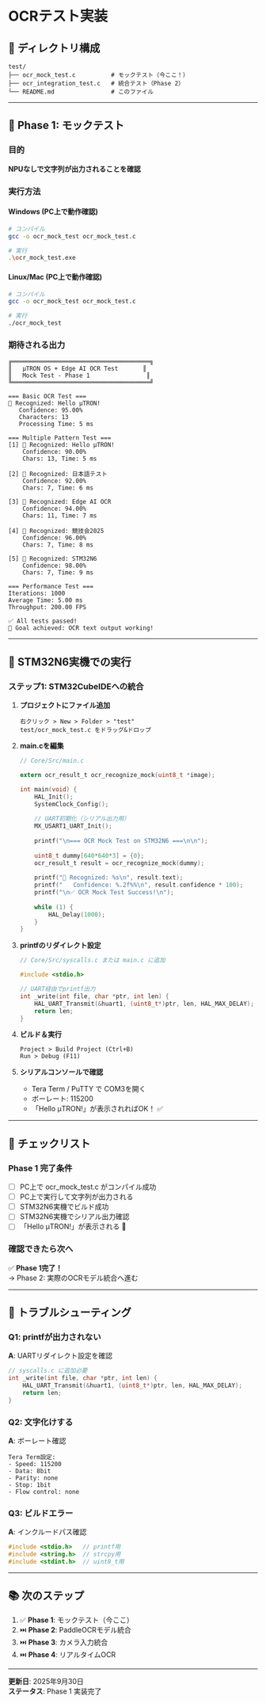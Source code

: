 # OCRテスト実装

## 📁 ディレクトリ構成

```
test/
├── ocr_mock_test.c          # モックテスト（今ここ！）
├── ocr_integration_test.c   # 統合テスト（Phase 2）
└── README.md                # このファイル
```

---

## 🚀 Phase 1: モックテスト

### 目的
**NPUなしで文字列が出力されることを確認**

### 実行方法

#### Windows (PC上で動作確認)
```bash
# コンパイル
gcc -o ocr_mock_test ocr_mock_test.c

# 実行
.\ocr_mock_test.exe
```

#### Linux/Mac (PC上で動作確認)
```bash
# コンパイル
gcc -o ocr_mock_test ocr_mock_test.c

# 実行
./ocr_mock_test
```

### 期待される出力

```
╔═══════════════════════════════════════╗
║   μTRON OS + Edge AI OCR Test       ║
║   Mock Test - Phase 1                ║
╚═══════════════════════════════════════╝

=== Basic OCR Test ===
📝 Recognized: Hello μTRON!
   Confidence: 95.00%
   Characters: 13
   Processing Time: 5 ms

=== Multiple Pattern Test ===
[1] 📝 Recognized: Hello μTRON!
    Confidence: 90.00%
    Chars: 13, Time: 5 ms

[2] 📝 Recognized: 日本語テスト
    Confidence: 92.00%
    Chars: 7, Time: 6 ms

[3] 📝 Recognized: Edge AI OCR
    Confidence: 94.00%
    Chars: 11, Time: 7 ms

[4] 📝 Recognized: 競技会2025
    Confidence: 96.00%
    Chars: 7, Time: 8 ms

[5] 📝 Recognized: STM32N6
    Confidence: 98.00%
    Chars: 7, Time: 9 ms

=== Performance Test ===
Iterations: 1000
Average Time: 5.00 ms
Throughput: 200.00 FPS

✅ All tests passed!
🎯 Goal achieved: OCR text output working!
```

---

## 🎯 STM32N6実機での実行

### ステップ1: STM32CubeIDEへの統合

1. **プロジェクトにファイル追加**
   ```
   右クリック > New > Folder > "test"
   test/ocr_mock_test.c をドラッグ&ドロップ
   ```

2. **main.cを編集**
   ```c
   // Core/Src/main.c
   
   extern ocr_result_t ocr_recognize_mock(uint8_t *image);
   
   int main(void) {
       HAL_Init();
       SystemClock_Config();
       
       // UART初期化（シリアル出力用）
       MX_USART1_UART_Init();
       
       printf("\n=== OCR Mock Test on STM32N6 ===\n\n");
       
       uint8_t dummy[640*640*3] = {0};
       ocr_result_t result = ocr_recognize_mock(dummy);
       
       printf("📝 Recognized: %s\n", result.text);
       printf("   Confidence: %.2f%%\n", result.confidence * 100);
       printf("\n✅ OCR Mock Test Success!\n");
       
       while (1) {
           HAL_Delay(1000);
       }
   }
   ```

3. **printfのリダイレクト設定**
   ```c
   // Core/Src/syscalls.c または main.c に追加
   
   #include <stdio.h>
   
   // UART経由でprintf出力
   int _write(int file, char *ptr, int len) {
       HAL_UART_Transmit(&huart1, (uint8_t*)ptr, len, HAL_MAX_DELAY);
       return len;
   }
   ```

4. **ビルド＆実行**
   ```
   Project > Build Project (Ctrl+B)
   Run > Debug (F11)
   ```

5. **シリアルコンソールで確認**
   - Tera Term / PuTTY で COM3を開く
   - ボーレート: 115200
   - 「Hello μTRON!」が表示されればOK！ ✅

---

## 📝 チェックリスト

### Phase 1 完了条件

- [ ] PC上で ocr_mock_test.c がコンパイル成功
- [ ] PC上で実行して文字列が出力される
- [ ] STM32N6実機でビルド成功
- [ ] STM32N6実機でシリアル出力確認
- [ ] 「Hello μTRON!」が表示される 🎯

### 確認できたら次へ

✅ **Phase 1完了！**  
→ Phase 2: 実際のOCRモデル統合へ進む

---

## 🐛 トラブルシューティング

### Q1: printfが出力されない

**A**: UARTリダイレクト設定を確認
```c
// syscalls.c に追加必要
int _write(int file, char *ptr, int len) {
    HAL_UART_Transmit(&huart1, (uint8_t*)ptr, len, HAL_MAX_DELAY);
    return len;
}
```

### Q2: 文字化けする

**A**: ボーレート確認
```
Tera Term設定:
- Speed: 115200
- Data: 8bit
- Parity: none
- Stop: 1bit
- Flow control: none
```

### Q3: ビルドエラー

**A**: インクルードパス確認
```c
#include <stdio.h>   // printf用
#include <string.h>  // strcpy用
#include <stdint.h>  // uint8_t用
```

---

## 📚 次のステップ

1. ✅ **Phase 1**: モックテスト（今ここ）
2. ⏭️ **Phase 2**: PaddleOCRモデル統合
3. ⏭️ **Phase 3**: カメラ入力統合
4. ⏭️ **Phase 4**: リアルタイムOCR

---

**更新日**: 2025年9月30日  
**ステータス**: Phase 1 実装完了
